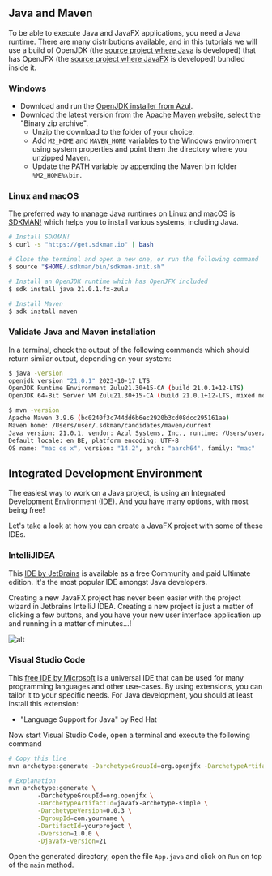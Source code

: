 ## Java and Maven

To be able to execute Java and JavaFX applications, you need a Java runtime. There are many distributions available, and in this tutorials we will use a build of OpenJDK (the [source project where Java](https://github.com/openjdk/jdk) is developed) that has OpenJFX (the [source project where JavaFX](https://github.com/openjdk/jfx/) is developed) bundled inside it.

### Windows

* Download and run the [OpenJDK installer from Azul](https://www.azul.com/downloads/?version=java-21-lts&os=windows&package=jdk-fx#zulu).
* Download the latest version from the [Apache Maven website](https://maven.apache.org/download.cgi), select the "Binary zip archive". 
  * Unzip the download to the folder of your choice. 
  * Add `M2_HOME` and `MAVEN_HOME` variables to the Windows environment using system properties and point them the directory where you unzipped Maven.
  * Update the PATH variable by appending the Maven bin folder `%M2_HOME%\bin`.

### Linux and macOS

The preferred way to manage Java runtimes on Linux and macOS is [SDKMAN!](https://sdkman.io/) which helps you to install various systems, including Java.

```bash
# Install SDKMAN!
$ curl -s "https://get.sdkman.io" | bash

# Close the terminal and open a new one, or run the following command
$ source "$HOME/.sdkman/bin/sdkman-init.sh"

# Install an OpenJDK runtime which has OpenJFX included
$ sdk install java 21.0.1.fx-zulu  

# Install Maven
$ sdk install maven
```

### Validate Java and Maven installation

In a terminal, check the output of the following commands which should return similar output, depending on your system:

```bash
$ java -version
openjdk version "21.0.1" 2023-10-17 LTS
OpenJDK Runtime Environment Zulu21.30+15-CA (build 21.0.1+12-LTS)
OpenJDK 64-Bit Server VM Zulu21.30+15-CA (build 21.0.1+12-LTS, mixed mode, sharing)

$ mvn -version
Apache Maven 3.9.6 (bc0240f3c744dd6b6ec2920b3cd08dcc295161ae)
Maven home: /Users/user/.sdkman/candidates/maven/current
Java version: 21.0.1, vendor: Azul Systems, Inc., runtime: /Users/user/.sdkman/candidates/java/21.0.1.fx-zulu/zulu-21.jdk/Contents/Home
Default locale: en_BE, platform encoding: UTF-8
OS name: "mac os x", version: "14.2", arch: "aarch64", family: "mac"
```

## Integrated Development Environment

The easiest way to work on a Java project, is using an Integrated Development Environment (IDE). And you have many options, with most being free!

Let's take a look at how you can create a JavaFX project with some of these IDEs.

### IntelliJIDEA

This [IDE by JetBrains](https://www.jetbrains.com/idea/) is available as a free Community and paid Ultimate edition. It's the most popular IDE amongst Java developers.

Creating a new JavaFX project has never been easier with the project wizard in Jetbrains IntelliJ IDEA. Creating a new project is just a matter of clicking a few buttons, and you have your new user interface application up and running in a matter of minutes...!

![alt](youtube:v9rAR3waDJs)

### Visual Studio Code

This [free IDE by Microsoft](https://code.visualstudio.com/) is a universal IDE that can be used for many programming languages and other use-cases. By using extensions, you can tailor it to your specific needs. For Java development, you should at least install this extension:

* "Language Support for Java" by Red Hat

Now start Visual Studio Code, open a terminal and execute the following command

```bash
# Copy this line
mvn archetype:generate -DarchetypeGroupId=org.openjfx -DarchetypeArtifactId=javafx-archetype-simple -DarchetypeVersion=0.0.3 -DgroupId=com.yourname -DartifactId=yourproject -Dversion=1.0.0 -Djavafx-version=21

# Explanation
mvn archetype:generate \ 
        -DarchetypeGroupId=org.openjfx \
        -DarchetypeArtifactId=javafx-archetype-simple \
        -DarchetypeVersion=0.0.3 \
        -DgroupId=com.yourname \
        -DartifactId=yourproject \
        -Dversion=1.0.0 \
        -Djavafx-version=21
```

Open the generated directory, open the file `App.java` and click on `Run` on top of the `main` method. 